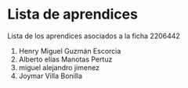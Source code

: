 # Lista de aprendices

Lista de los aprendices asociados a la ficha 2206442

1. Henry Miguel Guzmán Escorcia
2. Alberto elias Manotas Pertuz
3. miguel alejandro jimenez
4. Joymar Villa Bonilla